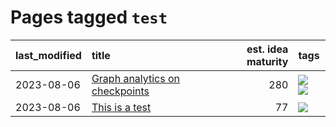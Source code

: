 # Pages tagged `test`

|last_modified|title|est. idea maturity|tags
|:---|:---|---:|:---|
|2023-08-06|[Graph analytics on checkpoints](../entries/Graph_analytics_on_checkpoints.md)|280|[![](https://img.shields.io/badge/tag-from_issue-1043a5)](../tags/from_issue.md) [![](https://img.shields.io/badge/tag-test-e2ec85)](../tags/test.md)|
|2023-08-06|[This is a test](../entries/test_entry.md)|77|[![](https://img.shields.io/badge/tag-test-e2ec85)](../tags/test.md)|